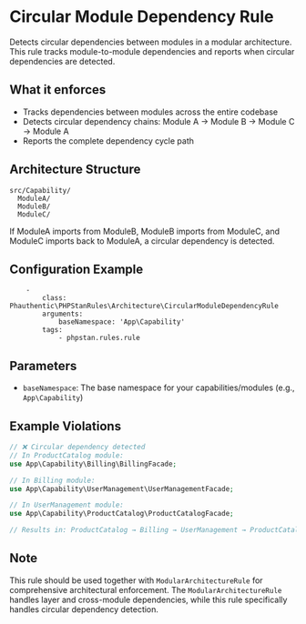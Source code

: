 # Circular Module Dependency Rule

Detects circular dependencies between modules in a modular architecture. This rule tracks module-to-module dependencies and reports when circular dependencies are detected.

## What it enforces

- Tracks dependencies between modules across the entire codebase
- Detects circular dependency chains: Module A → Module B → Module C → Module A
- Reports the complete dependency cycle path

## Architecture Structure

```
src/Capability/
  ModuleA/
  ModuleB/
  ModuleC/
```

If ModuleA imports from ModuleB, ModuleB imports from ModuleC, and ModuleC imports back to ModuleA, a circular dependency is detected.

## Configuration Example

```neon
    -
        class: Phauthentic\PHPStanRules\Architecture\CircularModuleDependencyRule
        arguments:
            baseNamespace: 'App\Capability'
        tags:
            - phpstan.rules.rule
```

## Parameters

- `baseNamespace`: The base namespace for your capabilities/modules (e.g., `App\Capability`)

## Example Violations

```php
// ❌ Circular dependency detected
// In ProductCatalog module:
use App\Capability\Billing\BillingFacade;

// In Billing module:
use App\Capability\UserManagement\UserManagementFacade;

// In UserManagement module:
use App\Capability\ProductCatalog\ProductCatalogFacade;

// Results in: ProductCatalog → Billing → UserManagement → ProductCatalog
```

## Note

This rule should be used together with `ModularArchitectureRule` for comprehensive architectural enforcement. The `ModularArchitectureRule` handles layer and cross-module dependencies, while this rule specifically handles circular dependency detection.

